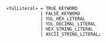 <!-- This file is generated automatically by infrastructure scripts. Please don't edit by hand. -->

```{ .ebnf .slang-ebnf #YulLiteral }
«YulLiteral» = TRUE_KEYWORD
             | FALSE_KEYWORD
             | YUL_HEX_LITERAL
             | YUL_DECIMAL_LITERAL
             | HEX_STRING_LITERAL
             | ASCII_STRING_LITERAL;
```

